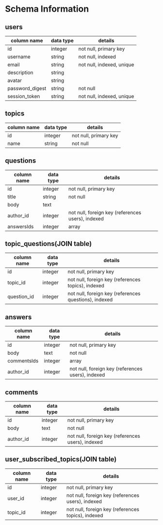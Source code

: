 # Schema Information

## users
column name     | data type | details
----------------|-----------|-----------------------
id              | integer   | not null, primary key
username        | string    | not null, indexed
email           | string    | not null, indexed, unique
description     | string    |
avatar          | string    |
password_digest | string    | not null
session_token   | string    | not null, indexed, unique

## topics
column name | data type | details
------------|-----------|-----------------------
id          | integer   | not null, primary key
name        | string    | not null

## questions
column name | data type | details
------------|-----------|-----------------------
id          | integer   | not null, primary key
title       | string    | not null
body        | text      |
author_id   | integer   | not null, foreign key (references users), indexed
answersIds   | integer   | array

## topic_questions(JOIN table)
column name        | data type | details
-------------------|-----------|-----------------------
id                 | integer   | not null, primary key
topic_id           | integer   | not null, foreign key (references topics), indexed
question_id        | integer   | not null, foreign key (references questions), indexed

## answers
column name        | data type | details
-------------------|-----------|-----------------------
id                 | integer   | not null, primary key
body               | text      | not null
commentsIds        | integer   | array
author_id          | integer   | not null, foreign key (references users), indexed

## comments
column name | data type | details
------------|-----------|-----------------------
id          | integer   | not null, primary key
body        | text      | not null
author_id   | integer   | not null, foreign key (references users), indexed

## user_subscribed_topics(JOIN table)
column name     | data type | details
----------------|-----------|-----------------------
id              | integer   | not null, primary key
user_id         | integer   | not null, foreign key (references users), indexed
topic_id        | integer   | not null, foreign key (references topics), indexed
